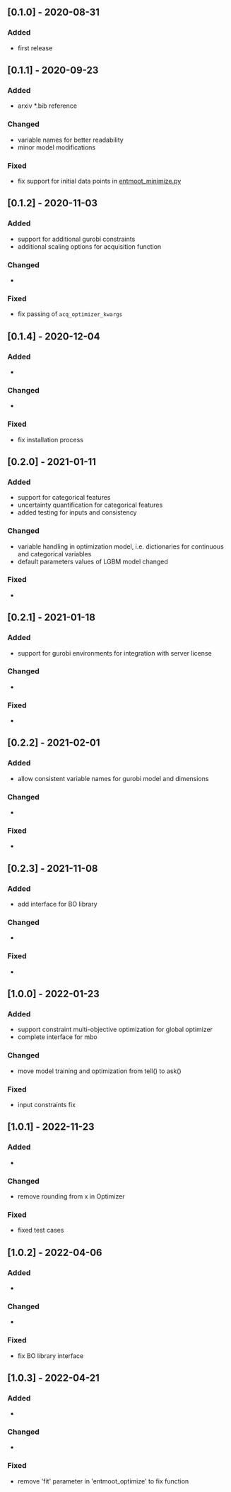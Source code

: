 ## [0.1.0] - 2020-08-31
 
### Added
   
- first release
 
## [0.1.1] - 2020-09-23
 
### Added
- arxiv *.bib reference

### Changed
- variable names for better readability
- minor model modifications

### Fixed
- fix support for initial data points in [entmoot_minimize.py](https://github.com/cog-imperial/entmoot/blob/master/entmoot/optimizer/entmoot_minimize.py)

## [0.1.2] - 2020-11-03
 
### Added
- support for additional gurobi constraints
- additional scaling options for acquisition function

### Changed
- 

### Fixed
- fix passing of `acq_optimizer_kwargs`

## [0.1.4] - 2020-12-04 
 
### Added
- 

### Changed
- 

### Fixed
- fix installation process

## [0.2.0] - 2021-01-11
 
### Added
- support for categorical features
- uncertainty quantification for categorical features
- added testing for inputs and consistency

### Changed
- variable handling in optimization model, i.e. dictionaries for continuous and categorical variables
- default parameters values of LGBM model changed

### Fixed
- 

## [0.2.1] - 2021-01-18
 
### Added
- support for gurobi environments for integration with server license

### Changed
-

### Fixed
- 

## [0.2.2] - 2021-02-01
 
### Added
- allow consistent variable names for gurobi model and dimensions

### Changed
-

### Fixed
- 

## [0.2.3] - 2021-11-08
 
### Added
- add interface for BO library

### Changed
-

### Fixed
- 

## [1.0.0] - 2022-01-23
 
### Added
- support constraint multi-objective optimization for global optimizer
- complete interface for mbo

### Changed
- move model training and optimization from tell() to ask()

### Fixed
- input constraints fix

## [1.0.1] - 2022-11-23
 
### Added
-

### Changed
- remove rounding from x in Optimizer

### Fixed
- fixed test cases

## [1.0.2] - 2022-04-06
 
### Added
-

### Changed
-

### Fixed
- fix BO library interface

## [1.0.3] - 2022-04-21
 
### Added
-

### Changed
-

### Fixed
- remove 'fit' parameter in 'entmoot_optimize' to fix function